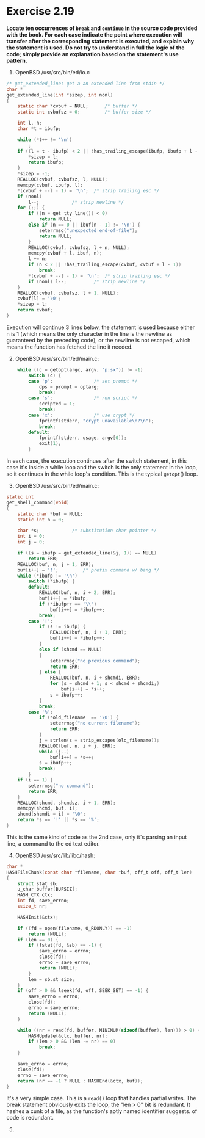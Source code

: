# Exercise 2.19
__Locate ten occurrences of `break` and `continue` in the source code provided
with the book. For each case indicate the point where execution will transfer
after the corresponding statement is executed, and explain why the statement is
used. Do not try to understand in full the logic of the code; simply provide an
explanation based on the statement's use pattern.__

1. OpenBSD /usr/src/bin/ed/io.c
```c
/* get_extended_line: get a an extended line from stdin */
char *
get_extended_line(int *sizep, int nonl)
{
	static char *cvbuf = NULL;		/* buffer */
	static int cvbufsz = 0;			/* buffer size */

	int l, n;
	char *t = ibufp;

	while (*t++ != '\n')
		;
	if ((l = t - ibufp) < 2 || !has_trailing_escape(ibufp, ibufp + l - 1)) {
		*sizep = l;
		return ibufp;
	}
	*sizep = -1;
	REALLOC(cvbuf, cvbufsz, l, NULL);
	memcpy(cvbuf, ibufp, l);
	*(cvbuf + --l - 1) = '\n'; 	/* strip trailing esc */
	if (nonl)
		l--; 			/* strip newline */
	for (;;) {
		if ((n = get_tty_line()) < 0)
			return NULL;
		else if (n == 0 || ibuf[n - 1] != '\n') {
			seterrmsg("unexpected end-of-file");
			return NULL;
		}
		REALLOC(cvbuf, cvbufsz, l + n, NULL);
		memcpy(cvbuf + l, ibuf, n);
		l += n;
		if (n < 2 || !has_trailing_escape(cvbuf, cvbuf + l - 1))
			break;
		*(cvbuf + --l - 1) = '\n'; 	/* strip trailing esc */
		if (nonl) l--; 			/* strip newline */
	}
	REALLOC(cvbuf, cvbufsz, l + 1, NULL);
	cvbuf[l] = '\0';
	*sizep = l;
	return cvbuf;
}
```
Execution will continue 3 lines below, the statement is used because either n is
1 (which means the only character in the line is the newline as guaranteed by
the preceding code), or the newline is not escaped, which means the function has
fetched the line it needed.

2. OpenBSD /usr/src/bin/ed/main.c:
```c
	while ((c = getopt(argc, argv, "p:sx")) != -1)
		switch (c) {
		case 'p':				/* set prompt */
			dps = prompt = optarg;
			break;
		case 's':				/* run script */
			scripted = 1;
			break;
		case 'x':				/* use crypt */
			fprintf(stderr, "crypt unavailable\n?\n");
			break;
		default:
			fprintf(stderr, usage, argv[0]);
			exit(1);
		}
```
In each case, the execution continues after the switch statement, in this case
it's inside a while loop and the switch is the only statement in the loop, so it
ocntinues in the while loop's condition. This is the typical `getopt`() loop.

3. OpenBSD /usr/src/bin/ed/main.c:
```c
static int
get_shell_command(void)
{
	static char *buf = NULL;
	static int n = 0;

	char *s;			/* substitution char pointer */
	int i = 0;
	int j = 0;

	if ((s = ibufp = get_extended_line(&j, 1)) == NULL)
		return ERR;
	REALLOC(buf, n, j + 1, ERR);
	buf[i++] = '!';			/* prefix command w/ bang */
	while (*ibufp != '\n')
		switch (*ibufp) {
		default:
			REALLOC(buf, n, i + 2, ERR);
			buf[i++] = *ibufp;
			if (*ibufp++ == '\\')
				buf[i++] = *ibufp++;
			break;
		case '!':
			if (s != ibufp) {
				REALLOC(buf, n, i + 1, ERR);
				buf[i++] = *ibufp++;
			}
			else if (shcmd == NULL)
			{
				seterrmsg("no previous command");
				return ERR;
			} else {
				REALLOC(buf, n, i + shcmdi, ERR);
				for (s = shcmd + 1; s < shcmd + shcmdi;)
					buf[i++] = *s++;
				s = ibufp++;
			}
			break;
		case '%':
			if (*old_filename  == '\0') {
				seterrmsg("no current filename");
				return ERR;
			}
			j = strlen(s = strip_escapes(old_filename));
			REALLOC(buf, n, i + j, ERR);
			while (j--)
				buf[i++] = *s++;
			s = ibufp++;
			break;
		}
	if (i == 1) {
		seterrmsg("no command");
		return ERR;
	}
	REALLOC(shcmd, shcmdsz, i + 1, ERR);
	memcpy(shcmd, buf, i);
	shcmd[shcmdi = i] = '\0';
	return *s == '!' || *s == '%';
}
```
This is the same kind of code as the 2nd case, only it`s parsing an input line,
a command to the ed text editor.

4. OpenBSD /usr/src/lib/libc/hash:
```c
char *
HASHFileChunk(const char *filename, char *buf, off_t off, off_t len)
{
	struct stat sb;
	u_char buffer[BUFSIZ];
	HASH_CTX ctx;
	int fd, save_errno;
	ssize_t nr;

	HASHInit(&ctx);

	if ((fd = open(filename, O_RDONLY)) == -1)
		return (NULL);
	if (len == 0) {
		if (fstat(fd, &sb) == -1) {
			save_errno = errno;
			close(fd);
			errno = save_errno;
			return (NULL);
		}
		len = sb.st_size;
	}
	if (off > 0 && lseek(fd, off, SEEK_SET) == -1) {
		save_errno = errno;
		close(fd);
		errno = save_errno;
		return (NULL);
	}

	while ((nr = read(fd, buffer, MINIMUM(sizeof(buffer), len))) > 0) {
		HASHUpdate(&ctx, buffer, nr);
		if (len > 0 && (len -= nr) == 0)
			break;
	}

	save_errno = errno;
	close(fd);
	errno = save_errno;
	return (nr == -1 ? NULL : HASHEnd(&ctx, buf));
}
```

It's a very simple case. This is a `read()` loop that handles partial writes.
The break statement obviously exits the loop, the "len > 0" bit is redundant.
It hashes a cunk of a file, as the function's aptly named identifier suggests.
of code is redundant.

5.
